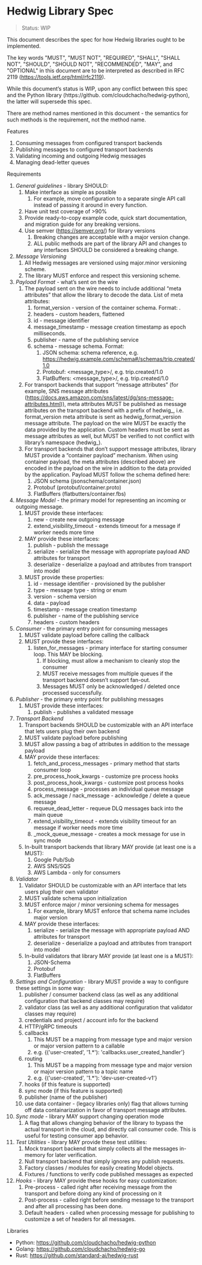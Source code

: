 # Hedwig Library Spec

> Status: WIP

This document describes the spec for how Hedwig libraries ought to be implemented.

The key words "MUST", "MUST NOT", "REQUIRED", "SHALL", "SHALL NOT", "SHOULD", "SHOULD NOT", "RECOMMENDED", "MAY", and "OPTIONAL" in this document are to be interpreted as described in RFC 2119 (https://tools.ietf.org/html/rfc2119).

While this document’s status is WIP, upon any conflict between this spec and the Python library (https://github.
com/cloudchacho/hedwig-python), the latter will supersede this spec.

There are method names mentioned in this document - the semantics for such methods is the requirement, not the method name.

Features

1. Consuming messages from configured transport backends
2. Publishing messages to configured transport backends
3. Validating incoming and outgoing Hedwig messages
4. Managing dead-letter queues

Requirements

1. *General guidelines* - library SHOULD:
    1. Make interface as simple as possible
        1. For example, move configuration to a separate single API call instead of passing it around in every function.
    2. Have unit test coverage of >90%
    3. Provide ready-to-copy example code, quick start documentation, and migration guide for any breaking versions.
    4. Use semver (https://semver.org/) for library versions
        1. Breaking changes are acceptable with a major version change.
        2. ALL public methods are part of the library API and changes to any interfaces SHOULD be considered a breaking change.
2. *Message Versioning*
    1. All Hedwig messages are versioned using major.minor versioning scheme.
    2. The library MUST enforce and respect this versioning scheme.
3. *Payload Format* - what’s sent on the wire
    1. The payload sent on the wire needs to include additional “meta attributes” that allow the library to decode the data. List of meta attributes:
        1. format_version - version of the container schema. Format: <major>.<minor>
        2. headers - custom headers, flattened
        3. id - message identifier
        4. message_timestamp - message creation timestamp as epoch milliseconds.
        5. publisher - name of the publishing service
        6. schema - message schema. Format:
            1. JSON schema: schema reference, e.g. https://hedwig.example.com/schema#/schemas/trip.created/1.0
            2. Protobuf: <message_type>/<version>, e.g. trip.created/1.0
            3. FlatBuffers: <message_type>/<version>, e.g. trip.created/1.0
    2. For transport backends that support “message attributes” (for example, SNS message attributes (https://docs.aws.amazon.com/sns/latest/dg/sns-message-attributes.html)), meta attributes MUST be published as message attributes on the transport backend with a prefix of hedwig_, i.e. format_version meta attribute is sent as hedwig_format_version message attribute. The payload on the wire MUST be exactly the data provided by the application. Custom headers must be sent as message attributes as well, but MUST be verified to not conflict with library’s namespace (hedwig_).
    3. For transport backends that don’t support message attributes, library MUST provide a “container payload” mechanism. When using container payload, the meta attributes (described above) are encoded in the payload on the wire in addition to the data provided by the application. Payload MUST follow the schema defined here:
        1. JSON schema (jsonschema/container.json)
        2. Protobuf (protobuf/container.proto)
        3. FlatBuffers (flatbutters/container.fbs)
4. *Message Model* - the primary model for representing an incoming or outgoing message.
    1. MUST provide these interfaces:
        1. new - create new outgoing message
        2. extend_visibility_timeout - extends timeout for a message if worker needs more time
    2. MAY provide these interfaces:
        1. publish - publish the message
        2. serialize - serialize the message with appropriate payload AND attributes for transport
        3. deserialize - deserialize a payload and attributes from transport into model
    3. MUST provide these properties:
        1. id - message identifier - provisioned by the publisher
        2. type - message type - string or enum
        3. version - schema version
        4. data - payload
        5. timestamp - message creation timestamp
        6. publisher - name of the publishing service
        7. headers - custom headers
5. *Consumer* - the primary entry point for consuming messages
    1. MUST validate payload before calling the callback
    2. MUST provide these interfaces:
        1. listen_for_messages - primary interface for starting consumer loop. This MAY be blocking.
            1. If blocking, must allow a mechanism to cleanly stop the consumer
            2. MUST receive messages from multiple queues if the transport backend doesn’t support fan-out.
            3. Messages MUST only be acknowledged / deleted once processed successfully.
6. *Publisher* - the primary entry point for publishing messages
    1. MUST provide these interfaces:
        1. publish - publishes a validated message
7. *Transport Backend*
    1. Transport backends SHOULD be customizable with an API interface that lets users plug their own backend
    2. MUST validate payload before publishing
    3. MUST allow passing a bag of attributes in addition to the message payload
    4. MAY provide these interfaces:
        1. fetch_and_process_messages - primary method that starts consumer loop
        2. pre_process_hook_kwargs - customize pre process hooks
        3. post_process_hook_kwargs - customize post process hooks
        4. process_message - processes an individual queue message
        5. ack_message / nack_message - acknowledge / delete a queue message
        6. requeue_dead_letter - requeue DLQ messages back into the main queue
        7. extend_visibility_timeout - extends visibility timeout for an message if worker needs more time
        8. _mock_queue_message - creates a mock message for use in sync mode
    5. In-built transport backends that library MAY provide (at least one is a MUST):
        1. Google Pub/Sub
        2. AWS SNS/SQS
        3. AWS Lambda - only for consumers
8. *Validator*
    1. Validator SHOULD be customizable with an API interface that lets users plug their own validator
    2. MUST validate schema upon initialization
    3. MUST enforce major / minor versioning schema for messages
        1. For example, library MUST enforce that schema name includes major version
    4. MAY provide these interfaces:
        1. serialize - serialize the message with appropriate payload AND attributes for transport
        2. deserialize - deserialize a payload and attributes from transport into model
    5. In-build validators that library MAY provide (at least one is a MUST):
        1. JSON-Schema
        2. Protobuf
        3. FlatBuffers
9. *Settings and Configuration -* library MUST provide a way to configure these settings in some way:
    1. publisher / consumer backend class (as well as any additional configuration that backend classes may require)
    2. validator class (as well as any additional configuration that validator classes may require)
    3. credentials and project / account info for the backend
    4. HTTP/gRPC timeouts
    5. callbacks
        1. This MUST be a mapping from message type and major version or major version pattern to a callable
        2. e.g. {('user-created', '1.*'): 'callbacks.user_created_handler'}
    6. routing
        1. This MUST be a mapping from message type and major version or major version pattern to a topic name
        2. e.g. {('user-created', '1.*'): 'dev-user-created-v1'}
    7. hooks (if this feature is supported)
    8. sync mode (if this feature is supported)
    9. publisher (name of the publisher)
    10. use data container - (legacy libraries only) flag that allows turning off data containarization in favor of 
        transport message attributes.
10. *Sync mode* - library MAY support changing operation mode
    1. A flag that allows changing behavior of the library to bypass the actual transport in the cloud, and directly
       call consumer code. This is useful for testing consumer app behavior.
11. *Test Utilities -* library MAY provide these test utilities:
    1. Mock transport backend that simply collects all the messages in-memory for later verification.
    2. Null transport backend that simply ignores any publish requests.
    3. Factory classes / modules for easily creating Model objects.
    4. Fixtures / functions to verify code published messages as expected
12. *Hooks* - library MAY provide these hooks for easy customization:
    1. Pre-process - called right after receiving message from the transport and before doing any kind of processing on
       it
    2. Post-process - called right before sending message to the transport and after all processing has been done.
    3. Default headers - called when processing message for publishing to customize a set of headers for all messages.

Libraries

* Python: https://github.com/cloudchacho/hedwig-python
* Golang: https://github.com/cloudchacho/hedwig-go
* Rust: https://github.com/standard-ai/hedwig-rust
